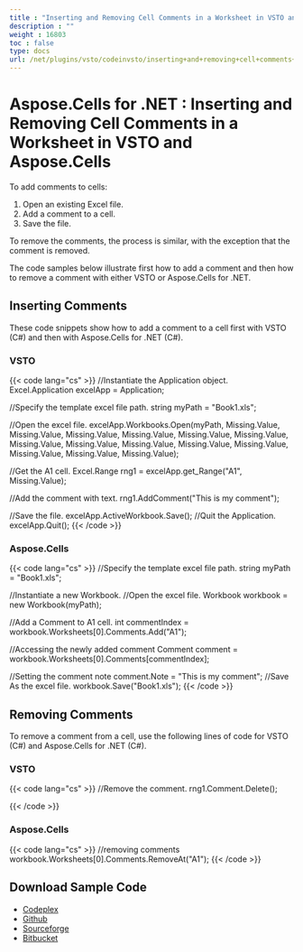 ```yaml
---
title : "Inserting and Removing Cell Comments in a Worksheet in VSTO and Aspose.Cells" 
description : "" 
weight : 16803 
toc : false
type: docs
url: /net/plugins/vsto/codeinvsto/inserting+and+removing+cell+comments+in+a+worksheet+in+vsto+and+aspose.cells/
---
```


# Aspose.Cells for .NET : Inserting and Removing Cell Comments in a Worksheet in VSTO and Aspose.Cells


To add comments to cells:

1.  Open an existing Excel file.
2.  Add a comment to a cell.
3.  Save the file.

To remove the comments, the process is similar, with the exception that the comment is removed.

The code samples below illustrate first how to add a comment and then how to remove a comment with either VSTO or Aspose.Cells for .NET.

## Inserting Comments

These code snippets show how to add a comment to a cell first with VSTO (C#) and then with Aspose.Cells for .NET (C#).

### VSTO

{{< code lang="cs" >}}
//Instantiate the Application object.
 Excel.Application excelApp = Application;

//Specify the template excel file path.
  string myPath = "Book1.xls";

//Open the excel file.
 excelApp.Workbooks.Open(myPath, Missing.Value, Missing.Value,
            Missing.Value, Missing.Value,
            Missing.Value, Missing.Value,
            Missing.Value, Missing.Value,
            Missing.Value, Missing.Value,
            Missing.Value, Missing.Value,
            Missing.Value, Missing.Value);

//Get the A1 cell.
 Excel.Range rng1 = excelApp.get_Range("A1", Missing.Value);

//Add the comment with text.
 rng1.AddComment("This is my comment");

//Save the file.
  excelApp.ActiveWorkbook.Save();
//Quit the Application.
  excelApp.Quit();
{{< /code >}}

### Aspose.Cells

{{< code lang="cs" >}}
//Specify the template excel file path.
string myPath = "Book1.xls";

//Instantiate a new Workbook.
//Open the excel file.
 Workbook workbook = new Workbook(myPath);

//Add a Comment to A1 cell.
 int commentIndex = workbook.Worksheets[0].Comments.Add("A1");

//Accessing the newly added comment
 Comment comment = workbook.Worksheets[0].Comments[commentIndex];

//Setting the comment note
 comment.Note = "This is my comment";
//Save As the excel file.
 workbook.Save("Book1.xls");
{{< /code >}}

## Removing Comments

To remove a comment from a cell, use the following lines of code for VSTO (C#) and Aspose.Cells for .NET (C#).

### VSTO

{{< code lang="cs" >}}
//Remove the comment.
  rng1.Comment.Delete();

{{< /code >}}

### Aspose.Cells

{{< code lang="cs" >}}
//removing comments
 workbook.Worksheets[0].Comments.RemoveAt("A1");
{{< /code >}}

## Download Sample Code

*   [Codeplex](https://asposevsto.codeplex.com/downloads/get/1459781)
*   [Github](https://github.com/asposemarketplace/Aspose_for_VSTO/releases/download/Aspose.Cells1.1/Inserting.and.Removing.Cell.Comments.in.a.Worksheet.Aspose.Cells.zip)
*   [Sourceforge](https://sourceforge.net/projects/asposevsto/files/Aspose.Cells%20Vs%20VSTO%20Excel/Inserting%20and%20Removing%20Cell%20Comments%20in%20a%20Worksheet%20(Aspose.Cells).zip/download)
*   [Bitbucket](https://bitbucket.org/asposemarketplace/aspose-for-vsto/downloads/Inserting%20and%20Removing%20Cell%20Comments%20in%20a%20Worksheet%20(Aspose.Cells).zip)

